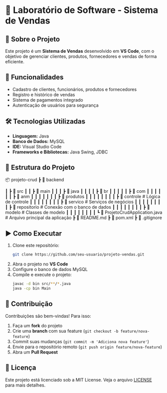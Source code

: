# 🛒 Laboratório de Software - Sistema de Vendas

## 📌 Sobre o Projeto
Este projeto é um **Sistema de Vendas** desenvolvido em **VS Code**, com o objetivo de gerenciar clientes, produtos, fornecedores e vendas de forma eficiente. 

## 🚀 Funcionalidades
- Cadastro de clientes, funcionários, produtos e fornecedores
- Registro e histórico de vendas
- Sistema de pagamentos integrado
- Autenticação de usuários para segurança

## 🛠️ Tecnologias Utilizadas
- **Linguagem:** Java
- **Banco de Dados:** MySQL
- **IDE:** Visual Studio Code
- **Frameworks e Bibliotecas:** Java Swing, JDBC

## 📂 Estrutura do Projeto
📦 projeto-crud
 ┣ 📂 backend
 
 ┃ ┣ 📂 src
 ┃ ┃ ┣ 📂 main
 ┃ ┃ ┃ ┣ 📂 java
 ┃ ┃ ┃ ┃ ┣ 📂 br
 ┃ ┃ ┃ ┃ ┃ ┣ 📂 com
 ┃ ┃ ┃ ┃ ┃ ┃ ┣ 📂 anm
 ┃ ┃ ┃ ┃ ┃ ┃ ┃ ┣ 📂 produtos
 ┃ ┃ ┃ ┃ ┃ ┃ ┃ ┃ ┣ 📂 controle      # Lógica de controle
 ┃ ┃ ┃ ┃ ┃ ┃ ┃ ┃ ┣ 📂 servico       # Serviços de negócios
 ┃ ┃ ┃ ┃ ┃ ┃ ┃ ┃ ┣ 📂 repositorio   # Conexão com o banco de dados
 ┃ ┃ ┃ ┃ ┃ ┃ ┃ ┃ ┣ 📂 modelo        # Classes de modelo
 ┃ ┃ ┃ ┃ ┃ ┃ ┃ ┃ ┗ 📜 ProjetoCrudApplication.java # Arquivo principal da aplicação
 ┣ 📜 README.md
 ┣ 📜 pom.xml
 ┣ 📜 .gitignore


## ▶️ Como Executar
1. Clone este repositório:
   ```bash
   git clone https://github.com/seu-usuario/projeto-vendas.git
   ```
2. Abra o projeto no **VS Code**
3. Configure o banco de dados MySQL
4. Compile e execute o projeto:
   ```bash
   javac -d bin src/**/*.java
   java -cp bin Main
   ```

## 📌 Contribuição
Contribuições são bem-vindas! Para isso:
1. Faça um **fork** do projeto
2. Crie uma **branch** com sua feature (`git checkout -b feature/nova-feature`)
3. Commit suas mudanças (`git commit -m 'Adiciona nova feature'`)
4. Envie para o repositório remoto (`git push origin feature/nova-feature`)
5. Abra um **Pull Request**

## 📜 Licença
Este projeto está licenciado sob a MIT License. Veja o arquivo [LICENSE](LICENSE) para mais detalhes.
